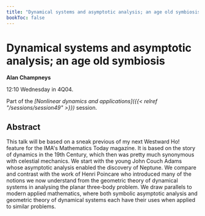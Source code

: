 ```yaml
---
title: "Dynamical systems and asymptotic analysis; an age old symbiosis "
bookToc: false
---
```


# Dynamical systems and asymptotic analysis; an age old symbiosis 

**Alan Champneys**

12:10 Wednesday in 4Q04.

Part of the *[Nonlinear dynamics and applications]({{< relref "/sessions/session49" >}})* session.

## Abstract

This talk will be based on a sneak previous of my next Westward Ho! feature for the IMA's Mathematics Today magazine. It is based on the story of dynamics in the 19th Century, which then was pretty much synonymous with celestial mechanics. We start with the young John Couch Adams whose asymptotic analysis enabled the discovery of Neptune. We compare and contrast with the work of Henri Poincare who introduced many of the notions we now understand from the geometric theory of dynamical systems in analysing the planar three-body problem. We draw parallels to modern applied mathematics, where both symbolic asymptotic analysis and geometric theory of dynamical systems each have their uses when applied to similar problems. 


